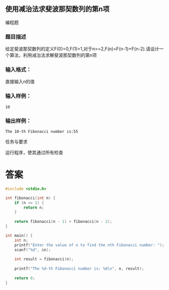 ## 使用减治法求斐波那契数列的第n项

编程题

### 题目描述

给定斐波那契数列的定义F(0)=0,F(1)=1,对于n>=2,F(n)=F(n-1)+F(n-2).请设计一个算法，利用减治法求解斐波那契数列的第n项

### 输入格式：

直接输入n的值

### 输入样例：

```
10
```

### 输出样例：

```
The 10-th Fibonacci number is:55
```

任务与要求

运行程序，使其通过所有检查

# 答案
```c
#include <stdio.h>

int fibonacci(int n) {
    if (n <= 1) {
        return n;
    }
    
    return fibonacci(n - 1) + fibonacci(n - 2);
}

int main() {
    int n;
    printf("Enter the value of n to find the nth Fibonacci number: ");
    scanf("%d", &n);
    
    int result = fibonacci(n);
    
    printf("The %d-th Fibonacci number is: %d\n", n, result);
    
    return 0;
}
```